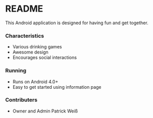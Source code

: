 # README #

This Android application is designed for having fun and get together.

### Characteristics ###

* Various drinking games
* Awesome design
* Encourages social interactions

### Running ###

* Runs on Android 4.0+
* Easy to get started using information page

### Contributers ###

* Owner and Admin Patrick Weiß